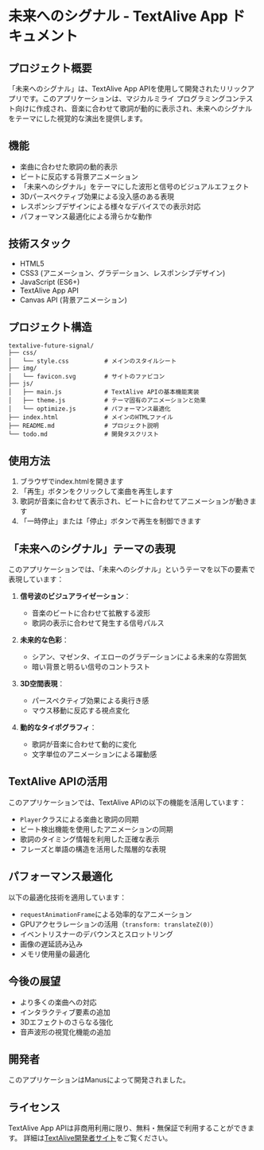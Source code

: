 # 未来へのシグナル - TextAlive App ドキュメント

## プロジェクト概要

「未来へのシグナル」は、TextAlive App APIを使用して開発されたリリックアプリです。このアプリケーションは、マジカルミライ プログラミングコンテスト向けに作成され、音楽に合わせて歌詞が動的に表示され、未来へのシグナルをテーマにした視覚的な演出を提供します。

## 機能

- 楽曲に合わせた歌詞の動的表示
- ビートに反応する背景アニメーション
- 「未来へのシグナル」をテーマにした波形と信号のビジュアルエフェクト
- 3Dパースペクティブ効果による没入感のある表現
- レスポンシブデザインによる様々なデバイスでの表示対応
- パフォーマンス最適化による滑らかな動作

## 技術スタック

- HTML5
- CSS3 (アニメーション、グラデーション、レスポンシブデザイン)
- JavaScript (ES6+)
- TextAlive App API
- Canvas API (背景アニメーション)

## プロジェクト構造

```
textalive-future-signal/
├── css/
│   └── style.css          # メインのスタイルシート
├── img/
│   └── favicon.svg        # サイトのファビコン
├── js/
│   ├── main.js            # TextAlive APIの基本機能実装
│   ├── theme.js           # テーマ固有のアニメーションと効果
│   └── optimize.js        # パフォーマンス最適化
├── index.html             # メインのHTMLファイル
├── README.md              # プロジェクト説明
└── todo.md                # 開発タスクリスト
```

## 使用方法

1. ブラウザでindex.htmlを開きます
2. 「再生」ボタンをクリックして楽曲を再生します
3. 歌詞が音楽に合わせて表示され、ビートに合わせてアニメーションが動きます
4. 「一時停止」または「停止」ボタンで再生を制御できます

## 「未来へのシグナル」テーマの表現

このアプリケーションでは、「未来へのシグナル」というテーマを以下の要素で表現しています：

1. **信号波のビジュアライゼーション**：
   - 音楽のビートに合わせて拡散する波形
   - 歌詞の表示に合わせて発生する信号パルス

2. **未来的な色彩**：
   - シアン、マゼンタ、イエローのグラデーションによる未来的な雰囲気
   - 暗い背景と明るい信号のコントラスト

3. **3D空間表現**：
   - パースペクティブ効果による奥行き感
   - マウス移動に反応する視点変化

4. **動的なタイポグラフィ**：
   - 歌詞が音楽に合わせて動的に変化
   - 文字単位のアニメーションによる躍動感

## TextAlive APIの活用

このアプリケーションでは、TextAlive APIの以下の機能を活用しています：

- `Player`クラスによる楽曲と歌詞の同期
- ビート検出機能を使用したアニメーションの同期
- 歌詞のタイミング情報を利用した正確な表示
- フレーズと単語の構造を活用した階層的な表現

## パフォーマンス最適化

以下の最適化技術を適用しています：

- `requestAnimationFrame`による効率的なアニメーション
- GPUアクセラレーションの活用（`transform: translateZ(0)`）
- イベントリスナーのデバウンスとスロットリング
- 画像の遅延読み込み
- メモリ使用量の最適化

## 今後の展望

- より多くの楽曲への対応
- インタラクティブ要素の追加
- 3Dエフェクトのさらなる強化
- 音声波形の視覚化機能の追加

## 開発者

このアプリケーションはManusによって開発されました。

## ライセンス

TextAlive App APIは非商用利用に限り、無料・無保証で利用することができます。
詳細は[TextAlive開発者サイト](https://developer.textalive.jp/)をご覧ください。
